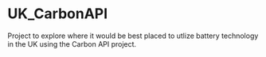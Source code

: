 # UK_CarbonAPI
Project to explore where it would be best placed to utlize battery technology in the UK using the Carbon API project.
